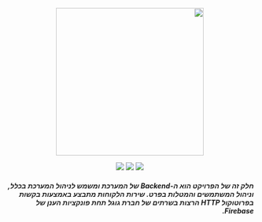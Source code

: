 <div dir="rtl">
  <p align="center">
    <a href="https://asmlearn.com/"><img src="https://i.imagesup.co/images2/42354bf8b1da4e293ec1f2fe01d6c83fadf50eb8.png" width="300"></a>
  </p>
<p align="center">
   <a href="https://firebase.google.com/docs/web/setup?authuser=0#from-the-cdn/"><img src="https://img.shields.io/badge/Firebase-v7.19.0-blue"></a>
   <a href="https://nodejs.org/en/docs/"><img src="https://img.shields.io/badge/Node.js-8-lightorange"></a>
   <a href="https://expressjs.com/"><img src="https://img.shields.io/badge/ExpressJS-v4.x-lightgrey"></a>
</p>
 <h5>
   חלק זה של הפרויקט הוא ה-Backend של המערכת ומשמש לניהול המערכת בכלל, וניהול המשתמשים והמטלות בפרט. שירות הלקוחות מתבצע באמצעות בקשות בפרוטוקול HTTP הרצות בשרתים של חברת גוגל תחת פונקציות הענן של Firebase. 
 </h5>
</div>

